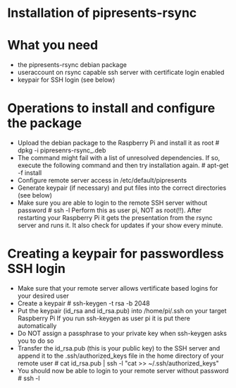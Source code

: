 Installation of pipresents-rsync
================================

# What you need #
*   the pipresents-rsync debian package
*   useraccount on rsync capable ssh server with certificate login enabled
*   keypair for SSH login (see below)


# Operations to install and configure the package #
*   Upload the debian package to the Raspberry Pi and install it as root
        # dpkg -i pipresenrs-rsync_<version>.deb
*   The command might fail with a list of unresolved dependencies. If so, execute the following command and then try installation again.
        # apt-get -f install
*   Configure remote server access in /etc/default/pipresents
*   Generate keypair (if necessary) and put files into the correct directories (see below)
*   Make sure you are able to login to the remote SSH server without password
        # ssh -l <remote username> <ssh server>
    Perform this as user pi, NOT as root(!!).
After restarting your Raspberry Pi it gets the presentation from the rsync server and runs it. It also check for updates if your show every minute.

# Creating a keypair for passwordless SSH login #
*   Make sure that your remote server allows vertificate based
    logins for your desired user
*   Create a keypair
        # ssh-keygen -t rsa -b 2048
 *   Put the keypair (id_rsa and id_rsa.pub) into /home/pi/.ssh
     on your target Raspberry Pi
     If you run ssh-keygen as user pi it is put there automatically
 *   Do NOT assign a passphrase to your private key when ssh-keygen
     asks you to do so
*   Transfer the id_rsa.pub (this is your public key) to the
    SSH server and append it to the .ssh/authorized_keys file
    in the home directory of your remote user
        # cat id_rsa.pub | ssh -l <remote username> <ssh server> "cat >> ~/.ssh/authorized_keys"
*   You should now be able to login to your remote server without password
        # ssh -l <remote username> <ssh server>

